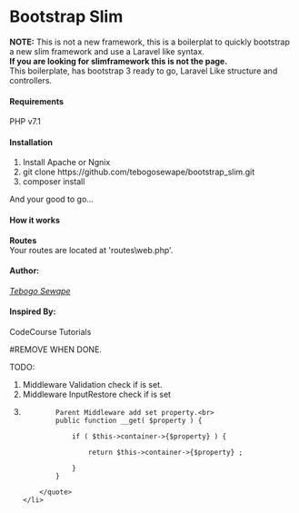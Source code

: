 # Bootstrap Slim

<p>
	<strong>NOTE:</strong> This is not a new framework, this is a boilerplat to quickly bootstrap a new slim framework and use a Laravel like syntax.
	<br />
	<strong>If you are looking for slimframework this is not the page.</strong>
	<br />
	This boilerplate, has bootstrap 3 ready to go, Laravel Like structure and controllers.
</p>

<h4>Requirements</h4>
<p>PHP v7.1</p>
<h4>Installation</h4>
<ol>
	<li><quote>Install Apache or Ngnix</quote></li>
	<li><quote>git clone https://github.com/tebogosewape/bootstrap_slim.git</quote></li>
	<li><quote>composer install</quote></li>
</ol>
<p>And your good to go...</p>
<h4>How it works</h4>
<p>
	<strong>Routes</strong><br />
	Your routes are located at 'routes\web.php'.<br />

</p>
<h4>Author:</h4>
<p><a href="#"><em>Tebogo Sewape</em></a></p>

<h4>Inspired By:</h4>
<p>CodeCourse Tutorials</p>

#REMOVE WHEN DONE.
<p>TODO:</p>
<ol>
	<li><quote>Middleware Validation check if is set.</quote></li>
	<li><quote>Middleware InputRestore check if is set</quote></li>
	<li><quote>

			Parent Middleware add set property.<br>
			public function __get( $property ) {

				if ( $this->container->{$property} ) {

					return $this->container->{$property} ;

				}
			}

		</quote>
	</li>
</ol>

